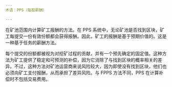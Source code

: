 ```yaml
---
术语：PPS（每股薪酬）

---
```

在矿池范围内计算矿工报酬的方法。在 PPS 系统中，无论矿池是否找到区块，矿工每提交一份有效份额都会获得报酬。因此，矿工的报酬是基于预期价值的。这是一种基于任务的薪酬方法。

每个提交的份额都被视为对挖矿过程的贡献，并有一个预先确定的固定值。这种方法为矿工提供了稳定和可预测的补偿，因为它消除了与找到区块的概率相关的差异。不过，这种方法对矿池运营商来说风险较大，因为即使没有找到区块，他们也必须向矿工支付报酬，从而承担了差异风险。与 FPPS 方法不同，PPS 在计算补偿时不包括交易费用。